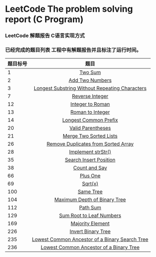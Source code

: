 # LeetCode The problem solving report (C Program)
### LeetCode 解题报告 C语言实现方式
### 已经完成的题目列表 工程中有解题报告并且标注了运行时间。

| 题目标号        | 题目           |
| -------------  |:-------------:|
| 1              | [Two Sum](https://leetcode.com/problems/two-sum/description/) |
| 2              | [Add Two Numbers](https://leetcode.com/problems/add-two-numbers/description/)      |
| 3              | [Longest Substring Without Repeating Characters](https://leetcode.com/problems/longest-substring-without-repeating-characters/description/)     |
| 7              | [Reverse Integer](https://leetcode.com/problems/reverse-integer/description/)     |
| 12             | [Integer to Roman](https://leetcode.com/problems/integer-to-roman/description/)     |
| 13             | [Roman to Integer](https://leetcode.com/problems/roman-to-integer/description/)     |
| 14             | [Longest Common Prefix](https://leetcode.com/problems/longest-common-prefix/description/)    |
| 20             | [Valid Parentheses](https://leetcode.com/problems/valid-parentheses/description/)     |
| 21             | [Merge Two Sorted Lists](https://leetcode.com/problems/merge-two-sorted-lists/description/)     |
| 26             | [Remove Duplicates from Sorted Array](https://leetcode.com/problems/remove-duplicates-from-sorted-array/description/)     |
| 28             | [Implement strStr()](https://leetcode.com/problems/implement-strstr/description/)     |
| 35             | [Search Insert Position](https://leetcode.com/problems/search-insert-position/description/)     |
| 38             | [Count and Say](https://leetcode.com/problems/count-and-say/description/)     |
| 66             | [Plus One](https://leetcode.com/problems/plus-one/description/)     |
| 69             | [Sqrt(x)](https://leetcode.com/problems/sqrtx/description/)     |
| 100            | [Same Tree](https://leetcode.com/problems/same-tree/description/)     |
| 104            | [Maximum Depth of Binary Tree](https://leetcode.com/problems/maximum-depth-of-binary-tree/description/)     |
| 112            | [Path Sum](https://leetcode.com/problems/path-sum/description/)     |
| 129            | [Sum Root to Leaf Numbers](https://leetcode.com/problems/sum-root-to-leaf-numbers/description/)     |
| 169            | [Majority Element](https://leetcode.com/problems/majority-element/description/)     |
| 226            | [Invert Binary Tree](https://leetcode.com/problems/invert-binary-tree/description/)     |
| 235            | [Lowest Common Ancestor of a Binary Search Tree](https://leetcode.com/problems/lowest-common-ancestor-of-a-binary-search-tree/description/)     |
| 236            | [Lowest Common Ancestor of a Binary Tree](https://leetcode.com/problems/lowest-common-ancestor-of-a-binary-tree/description/)     |

